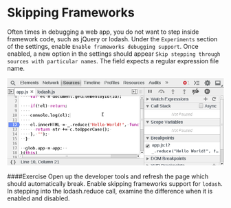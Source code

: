 Skipping Frameworks
===================

Often times in debugging a web app, you do not want to step inside framework code, such as jQuery or lodash. Under the `Experiments` section of the settings, enable `Enable frameworks debugging support`. Once enabled, a new option in the settings should appear `Skip stepping through sources with particular names`. The field expects a regular expression file name.

<img src="../sources/skip-frameworks.gif"/>

####Exercise‎
Open up the developer tools and refresh the page which should automatically break. Enable skipping frameworks support for `lodash`. In stepping into the lodash.reduce call, examine the difference when it is enabled and disabled.

<script src="bower_components/lodash/dist/lodash.min.js"></script>
<script>
	!function() {
		var app = {};

		app.helloWorld = function() {

			debugger;
			var val = _.reduce("Hello World!", function(str, c) {
				return str += c.toUpperCase();
			}, "");

			console.log(val);
		}

		app.helloWorld();
	}()
</script>